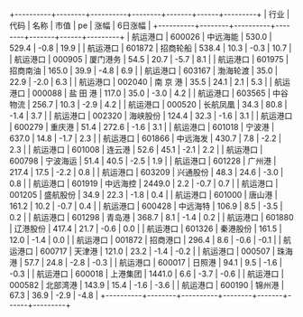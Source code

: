 +----------+--------+----------+--------+-------+------+---------+
|   行业   |  代码  |   名称   |  市值  |  pe   | 涨幅 | 6日涨幅 |
+----------+--------+----------+--------+-------+------+---------+
| 航运港口 | 600026 | 中远海能 | 530.0  | 529.4 | -0.8 |  19.9   |
| 航运港口 | 601872 | 招商轮船 | 538.4  | 10.3  | -0.3 |  10.7   |
| 航运港口 | 000905 | 厦门港务 |  54.5  | 20.7  | -5.7 |   8.1   |
| 航运港口 | 601975 | 招商南油 | 165.0  | 39.9  | -4.8 |   6.9   |
| 航运港口 | 603167 | 渤海轮渡 |  35.0  | 22.9  | -2.0 |   6.3   |
| 航运港口 | 002040 | 南 京 港 |  35.5  | 24.1  | 2.1  |   5.3   |
| 航运港口 | 000088 | 盐 田 港 | 117.0  | 35.0  | -3.0 |   4.2   |
| 航运港口 | 603565 | 中谷物流 | 256.7  | 10.3  | -2.9 |   4.2   |
| 航运港口 | 000520 | 长航凤凰 |  34.3  | 80.8  | -1.4 |   3.7   |
| 航运港口 | 002320 | 海峡股份 | 124.4  | 32.3  | -1.6 |   3.1   |
| 航运港口 | 600279 |  重庆港  |  51.4  | 272.6 | -1.6 |   3.1   |
| 航运港口 | 601018 |  宁波港  | 637.0  | 14.8  | -1.7 |   2.3   |
| 航运港口 | 601866 | 中远海发 | 430.7  |  7.8  | -2.2 |   2.3   |
| 航运港口 | 601008 |  连云港  |  52.6  | 45.1  | -2.1 |   2.2   |
| 航运港口 | 600798 | 宁波海运 |  51.4  | 40.5  | -2.5 |   1.9   |
| 航运港口 | 601228 |  广州港  | 217.4  | 17.5  | -2.2 |   0.8   |
| 航运港口 | 603209 | 兴通股份 |  48.3  | 24.6  | -3.0 |   0.8   |
| 航运港口 | 601919 | 中远海控 | 2449.0 |  2.2  | -0.7 |   0.7   |
| 航运港口 | 001205 | 盛航股份 |  34.9  | 22.3  | -1.8 |   0.4   |
| 航运港口 | 601000 |  唐山港  | 161.2  | 10.2  | -0.7 |   0.4   |
| 航运港口 | 600428 | 中远海特 | 106.9  |  8.5  | -3.5 |   0.2   |
| 航运港口 | 601298 |  青岛港  | 368.7  |  8.1  | -1.4 |   0.2   |
| 航运港口 | 601880 | 辽港股份 | 417.4  | 21.7  | -0.6 |   0.0   |
| 航运港口 | 601326 | 秦港股份 | 161.5  | 12.0  | -1.4 |   0.0   |
| 航运港口 | 001872 | 招商港口 | 296.4  |  8.6  | -0.6 |  -0.1   |
| 航运港口 | 600717 |  天津港  | 121.0  | 23.2  | -1.4 |  -0.2   |
| 航运港口 | 000507 |  珠海港  |  57.7  | 24.8  | -2.8 |  -0.3   |
| 航运港口 | 600017 |  日照港  |  94.1  |  9.5  | -1.6 |  -0.3   |
| 航运港口 | 600018 | 上港集团 | 1441.0 |  6.6  | -3.7 |  -0.6   |
| 航运港口 | 000582 | 北部湾港 | 143.9  | 15.4  | -1.6 |  -3.6   |
| 航运港口 | 600190 |  锦州港  |  67.3  | 36.9  | -2.9 |  -4.8   |
+----------+--------+----------+--------+-------+------+---------+
